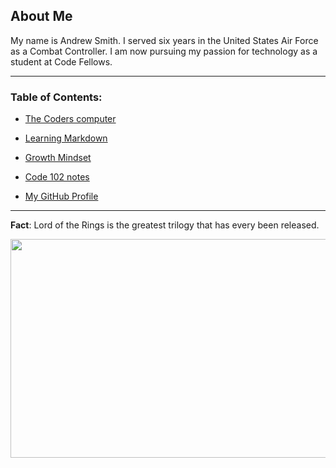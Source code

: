 ## About Me

My name is Andrew Smith. I served six years in the United States Air Force as a Combat Controller. I am now pursuing my passion for technology as a student at Code Fellows. 

___

### Table of Contents:
* [The Coders computer](https://github.com/AndrewCS149/learning-journal/blob/master/content/theCodersComputer.html)

* [Learning Markdown](https://github.com/AndrewCS149/learning-journal/blob/master/content/learningMarkdown.html)

* [Growth Mindset](https://github.com/AndrewCS149/learning-journal/blob/master/content/growthMindset.html)

* [Code 102 notes](https://github.com/AndrewCS149/learning-journal/blob/master/notes/cod102.md)

* [My GitHub Profile](https://github.com/AndrewCS149)

---


**Fact**: Lord of the Rings is the greatest trilogy that has every been released. 

<img src="https://cdn1.thr.com/sites/default/files/imagecache/landscape_928x523/2012/09/Gandalf_a_l.jpg#gandalf" width="550" height="350">



